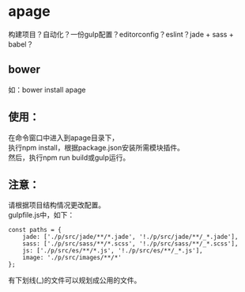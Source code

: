 # apage
构建项目？自动化？一份gulp配置？editorconfig？eslint？jade + sass + babel？   

## bower
如：bower install apage   

## 使用：
在命令窗口中进入到apage目录下，  
执行npm install，根据package.json安装所需模块插件。  
然后，执行npm run build或gulp运行。   

## 注意：
请根据项目结构情况更改配置。  
gulpfile.js中，如下：  
```
const paths = {
    jade: ['./p/src/jade/**/*.jade', '!./p/src/jade/**/_*.jade'],
    sass: ['./p/src/sass/**/*.scss', '!./p/src/sass/**/_*.scss'],
    js: ['./p/src/es/**/*.js', '!./p/src/es/**/_*.js'],
    image: './p/src/images/**/*'
};
```
有下划线(_)的文件可以规划成公用的文件。   
